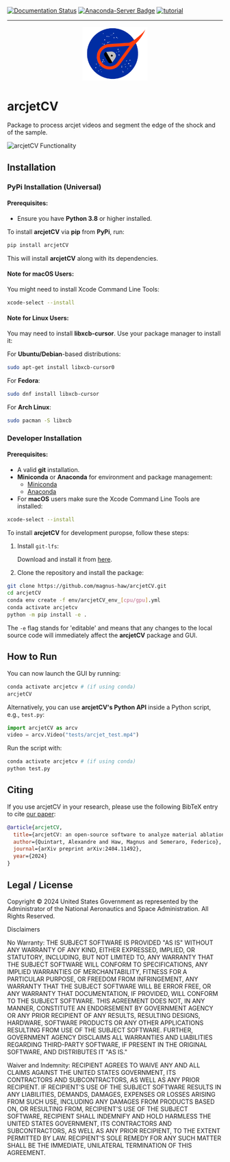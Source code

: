 [![Documentation Status](https://readthedocs.org/projects/arcjetcv/badge/?version=latest)](https://arcjetcv.readthedocs.io/en/latest/?badge=latest)
[![Anaconda-Server Badge](https://anaconda.org/conda-forge/arcjetcv/badges/version.svg)](https://anaconda.org/conda-forge/arcjetcv)
[![tutorial](https://colab.research.google.com/assets/colab-badge.svg)](https://colab.research.google.com/github/magnus-haw/arcjetCV/blob/main/tutorial.ipynb)

-----

<div align="center">
  <img src="https://raw.githubusercontent.com/magnus-haw/arcjetCV/main/arcjetCV/gui/logo/arcjetCV_logo_.png" alt="arcjetCV Logo" width="30%">

</div>

# arcjetCV

Package to process arcjet videos and segment the edge of the shock and of the sample.

![arcjetCV Functionality](https://i.imgur.com/YOUR_IMAGE_ID.gif)

## Installation

### PyPi Installation (Universal)

#### Prerequisites:
- Ensure you have **Python 3.8** or higher installed.

To install **arcjetCV** via **pip** from **PyPi**, run:

```bash
pip install arcjetCV
```

This will install **arcjetCV** along with its dependencies.

#### Note for macOS Users:
You might need to install Xcode Command Line Tools:

```bash
xcode-select --install
```

#### Note for Linux Users:

You may need to install **libxcb-cursor**. Use your package manager to install it:

For **Ubuntu/Debian**-based distributions:
```bash
sudo apt-get install libxcb-cursor0
```

For **Fedora**:
```bash
sudo dnf install libxcb-cursor
```

For **Arch Linux**:
```bash
sudo pacman -S libxcb
```

### Developer Installation

#### Prerequisites:
- A valid **git** installation.
- **Miniconda** or **Anaconda** for environment and package management:
  - [Miniconda](https://docs.anaconda.com/free/miniconda/miniconda-install/)
  - [Anaconda](https://docs.anaconda.com/free/anaconda/install/index.html)
- For **macOS** users make sure the Xcode Command Line Tools are installed:
```bash
xcode-select --install
```

To install **arcjetCV** for development puropse, follow these steps:

1. Install `git-lfs`:

   Download and install it from [here](https://git-lfs.github.com/).

2. Clone the repository and install the package:

```bash
git clone https://github.com/magnus-haw/arcjetCV.git
cd arcjetCV
conda env create -f env/arcjetCV_env_[cpu/gpu].yml
conda activate arcjetcv
python -m pip install -e .
```

The `-e` flag stands for 'editable' and means that any changes to the local source code will immediately affect the **arcjetCV** package and GUI.


## How to Run

You can now launch the GUI by running:

```bash
conda activate arcjetcv # (if using conda)
arcjetCV
```

Alternatively, you can use **arcjetCV's Python API** inside a Python script, e.g., `test.py`:

```python
import arcjetCV as arcv
video = arcv.Video("tests/arcjet_test.mp4")
```

Run the script with:

```bash
conda activate arcjetcv # (if using conda)
python test.py
```



## Citing

If you use arcjetCV in your research, please use the following BibTeX entry to cite [our paper](https://arxiv.org/abs/2404.11492):

```BibTeX
@article{arcjetCV,
  title={arcjetCV: an open-source software to analyze material ablation},
  author={Quintart, Alexandre and Haw, Magnus and Semeraro, Federico},
  journal={arXiv preprint arXiv:2404.11492},
  year={2024}
}
```

## Legal / License
Copyright © 2024 United States Government as represented by the Administrator of the National Aeronautics and Space Administration.  All Rights Reserved.

Disclaimers

No Warranty: THE SUBJECT SOFTWARE IS PROVIDED "AS IS" WITHOUT ANY WARRANTY OF ANY KIND, EITHER EXPRESSED, IMPLIED, OR STATUTORY, INCLUDING, BUT NOT LIMITED TO, ANY WARRANTY THAT THE SUBJECT SOFTWARE WILL CONFORM TO SPECIFICATIONS, ANY IMPLIED WARRANTIES OF MERCHANTABILITY, FITNESS FOR A PARTICULAR PURPOSE, OR FREEDOM FROM INFRINGEMENT, ANY WARRANTY THAT THE SUBJECT SOFTWARE WILL BE ERROR FREE, OR ANY WARRANTY THAT DOCUMENTATION, IF PROVIDED, WILL CONFORM TO THE SUBJECT SOFTWARE. THIS AGREEMENT DOES NOT, IN ANY MANNER, CONSTITUTE AN ENDORSEMENT BY GOVERNMENT AGENCY OR ANY PRIOR RECIPIENT OF ANY RESULTS, RESULTING DESIGNS, HARDWARE, SOFTWARE PRODUCTS OR ANY OTHER APPLICATIONS RESULTING FROM USE OF THE SUBJECT SOFTWARE.  FURTHER, GOVERNMENT AGENCY DISCLAIMS ALL WARRANTIES AND LIABILITIES REGARDING THIRD-PARTY SOFTWARE, IF PRESENT IN THE ORIGINAL SOFTWARE, AND DISTRIBUTES IT "AS IS."

Waiver and Indemnity:  RECIPIENT AGREES TO WAIVE ANY AND ALL CLAIMS AGAINST THE UNITED STATES GOVERNMENT, ITS CONTRACTORS AND SUBCONTRACTORS, AS WELL AS ANY PRIOR RECIPIENT.  IF RECIPIENT'S USE OF THE SUBJECT SOFTWARE RESULTS IN ANY LIABILITIES, DEMANDS, DAMAGES, EXPENSES OR LOSSES ARISING FROM SUCH USE, INCLUDING ANY DAMAGES FROM PRODUCTS BASED ON, OR RESULTING FROM, RECIPIENT'S USE OF THE SUBJECT SOFTWARE, RECIPIENT SHALL INDEMNIFY AND HOLD HARMLESS THE UNITED STATES GOVERNMENT, ITS CONTRACTORS AND SUBCONTRACTORS, AS WELL AS ANY PRIOR RECIPIENT, TO THE EXTENT PERMITTED BY LAW.  RECIPIENT'S SOLE REMEDY FOR ANY SUCH MATTER SHALL BE THE IMMEDIATE, UNILATERAL TERMINATION OF THIS AGREEMENT. 

